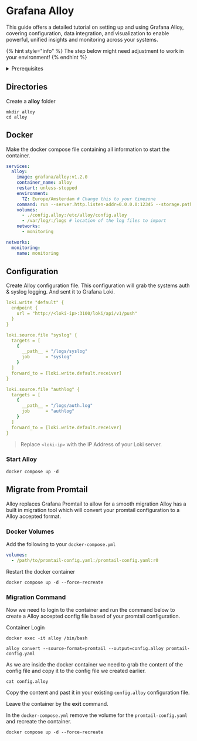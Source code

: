 # Grafana Alloy

This guide offers a detailed tutorial on setting up and using Grafana Alloy, covering configuration, data integration, and visualization to enable powerful, unified insights and monitoring across your systems.

{% hint style="info" %}
The step below might need adjustment to work in your environment!
{% endhint %}

<details>

<summary>Prerequisites</summary>

* Docker installed on your server

</details>

## Directories

Create a **alloy** folder

```shell
mkdir alloy
cd alloy
```

## Docker

Make the docker compose file containing all information to start the container.

```yaml
services:
  alloy:
    image: grafana/alloy:v1.2.0
    container_name: alloy
    restart: unless-stopped
    environment:
      TZ: Europe/Amsterdam # Change this to your timezone
    command: run --server.http.listen-addr=0.0.0.0:12345 --storage.path=/var/lib/alloy/data /etc/alloy/config.alloy
    volumes:
      - ./config.alloy:/etc/alloy/config.alloy
      - /var/log/:/logs # location of the log files to import
    networks:
      - monitoring

networks:
  monitoring:
    name: monitoring
```

## Configuration

Create Alloy configuration file. This configuration will grab the systems auth & syslog logging. And sent it to Grafana Loki.

```yaml
loki.write "default" {
  endpoint {
    url = "http://<loki-ip>:3100/loki/api/v1/push"
  }
}

loki.source.file "syslog" {
  targets = [
    {
      __path__ = "/logs/syslog"
      job      = "syslog"
    }
  ]
  forward_to = [loki.write.default.receiver]
}

loki.source.file "authlog" {
  targets = [
    {
      __path__ = "/logs/auth.log"
      job      = "authlog"
    }
  ]
  forward_to = [loki.write.default.receiver]
}

```

> Replace `<loki-ip>` with the IP Address of your Loki server.

### Start Alloy

```shell
docker compose up -d
```

## Migrate from Promtail

Alloy replaces Grafana Promtail to allow for a smooth migration Alloy has a built in migration tool which will convert your promtail configuration to a Alloy accepted format.

### Docker Volumes

Add the following to your `docker-compose.yml`

```yaml
volumes:
  - /path/to/promtail-config.yaml:/promtail-config.yaml:r0
```

Restart the docker container

```shell
docker compose up -d --force-recreate
```

### Migration Command

Now we need to login to the container and run the command below to create a Alloy accepted config file based of your promtail configuration.

Container Login

```shell
docker exec -it alloy /bin/bash
```

```shell
alloy convert --source-format=promtail --output=config.alloy promtail-config.yaml
```

As we are inside the docker container we need to grab the content of the config file and copy it to the config file we created earlier.

```shell
cat config.alloy
```

Copy the content and past it in your existing `config.alloy` configuration file.

Leave the container by the **exit** command.

In the `docker-compose.yml` remove the volume for the `promtail-config.yaml` and recreate the container.

```shell
docker compose up -d --force-recreate
```
